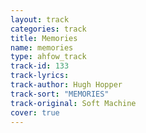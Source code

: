 ```yaml
---
layout: track
categories: track
title: Memories
name: memories
type: ahfow_track
track-id: 133
track-lyrics: 
track-author: Hugh Hopper
track-sort: "MEMORIES"
track-original: Soft Machine
cover: true
---
```


